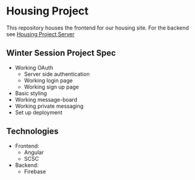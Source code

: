 # Housing Project
This repository houses the frontend for our housing site. For the backend see [Housing Project Server](https://github.com/ud-cs-social-good/Housing-Server)

## Winter Session Project Spec
* Working OAuth
    * Server side authentication
    * Working login page
    * Working sign up page
* Basic styling
* Working message-board
* Working private messaging
* Set up deployment

## Technologies
* Frontend:
    * Angular
    * SCSC
* Backend:
    * Firebase
